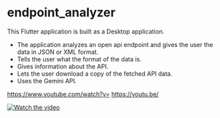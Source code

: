 # endpoint_analyzer

This Flutter application is built as a Desktop application.

* The application analyzes an open api endpoint and gives the user the data in JSON or XML format.
* Tells the user what the format of the data is.
* Gives information about the API.
* Lets the user download a copy of the fetched API data.
* Uses the Gemini API.


https://www.youtube.com/watch?v=<jbZWJZLVf6k>
https://youtu.be/<jbZWJZLVf6k>

[![Watch the video](https://img.youtube.com/vi/T-D1KVIuvjA/maxresdefault.jpg)](https://youtu.be/jbZWJZLVf6k)
